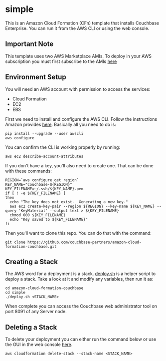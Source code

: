 # simple

This is an Amazon Cloud Formation (CFn) template that installs Couchbase Enterprise.  You can run it from the AWS CLI or using the web console.

## Important Note

This template uses two AWS Marketplace AMIs.  To deploy in your AWS subscription you must first subscribe to the AMIs [here](https://aws.amazon.com/marketplace/seller-profile?id=1a064a14-5ac2-4980-9167-15746aabde72)

## Environment Setup

You will need an AWS account with permission to access the services:
* Cloud Formation
* EC2
* EBS

First we need to install and configure the AWS CLI.  Follow the instructions Amazon provides [here](http://docs.aws.amazon.com/cli/latest/userguide/installing.html).  Basically all you need to do is:

    pip install --upgrade --user awscli
    aws configure

You can confirm the CLI is working properly by running:

    aws ec2 describe-account-attributes

If you don't have a key, you'll also need to create one.  That can be done with these commands:

    REGION=`aws configure get region`
    KEY_NAME="couchbase-${REGION}"
    KEY_FILENAME=~/.ssh/${KEY_NAME}.pem
    if [ ! -e ${KEY_FILENAME} ]
    then
      echo "The key does not exist.  Generating a new key."
      aws ec2 create-key-pair --region ${REGION} --key-name ${KEY_NAME} --query 'KeyMaterial' --output text > ${KEY_FILENAME}
      chmod 600 ${KEY_FILENAME}
      echo "Key saved to ${KEY_FILENAME}"
    fi

Then you'll want to clone this repo.  You can do that with the command:

    git clone https://github.com/couchbase-partners/amazon-cloud-formation-couchbase.git

## Creating a Stack

The AWS word for a deployment is a stack.  [deploy.sh](deploy.sh) is a helper script to deploy a stack.  Take a look at it and modify any variables, then run it as:

    cd amazon-cloud-formation-couchbase
    cd simple
    ./deploy.sh <STACK_NAME>

When complete you can access the Couchbase web administrator tool on port 8091 of any Server node.

## Deleting a Stack

To delete your deployment you can either run the command below or use the GUI in the web console [here](https://console.aws.amazon.com/cloudformation/home).

    aws cloudformation delete-stack --stack-name <STACK_NAME>
